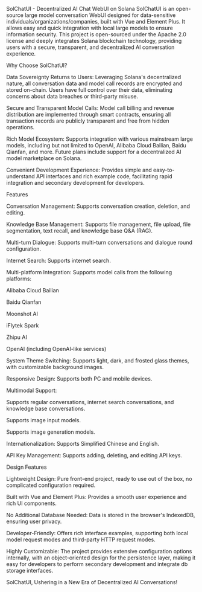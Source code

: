 SolChatUI - Decentralized AI Chat WebUI on Solana
SolChatUI is an open-source large model conversation WebUI designed for data-sensitive individuals/organizations/companies, built with Vue and Element Plus. It allows easy and quick integration with local large models to ensure information security. This project is open-sourced under the Apache 2.0 license and deeply integrates Solana blockchain technology, providing users with a secure, transparent, and decentralized AI conversation experience.

Why Choose SolChatUI?

Data Sovereignty Returns to Users: Leveraging Solana's decentralized nature, all conversation data and model call records are encrypted and stored on-chain. Users have full control over their data, eliminating concerns about data breaches or third-party misuse.

Secure and Transparent Model Calls: Model call billing and revenue distribution are implemented through smart contracts, ensuring all transaction records are publicly transparent and free from hidden operations.

Rich Model Ecosystem: Supports integration with various mainstream large models, including but not limited to OpenAI, Alibaba Cloud Bailian, Baidu Qianfan, and more. Future plans include support for a decentralized AI model marketplace on Solana.

Convenient Development Experience: Provides simple and easy-to-understand API interfaces and rich example code, facilitating rapid integration and secondary development for developers.

Features

Conversation Management: Supports conversation creation, deletion, and editing.

Knowledge Base Management: Supports file management, file upload, file segmentation, text recall, and knowledge base Q&A (RAG).

Multi-turn Dialogue: Supports multi-turn conversations and dialogue round configuration.

Internet Search: Supports internet search.

Multi-platform Integration: Supports model calls from the following platforms:

Alibaba Cloud Bailian

Baidu Qianfan

Moonshot AI

iFlytek Spark

Zhipu AI

OpenAI (including OpenAI-like services)

System Theme Switching: Supports light, dark, and frosted glass themes, with customizable background images.

Responsive Design: Supports both PC and mobile devices.

Multimodal Support:

Supports regular conversations, internet search conversations, and knowledge base conversations.

Supports image input models.

Supports image generation models.

Internationalization: Supports Simplified Chinese and English.

API Key Management: Supports adding, deleting, and editing API keys.

Design Features

Lightweight Design: Pure front-end project, ready to use out of the box, no complicated configuration required.

Built with Vue and Element Plus: Provides a smooth user experience and rich UI components.

No Additional Database Needed: Data is stored in the browser's IndexedDB, ensuring user privacy.

Developer-Friendly: Offers rich interface examples, supporting both local model request modes and third-party HTTP request modes.

Highly Customizable: The project provides extensive configuration options internally, with an object-oriented design for the persistence layer, making it easy for developers to perform secondary development and integrate db storage interfaces.

SolChatUI, Ushering in a New Era of Decentralized AI Conversations!
